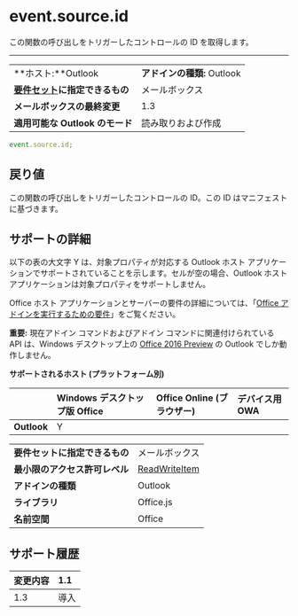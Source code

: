 

# event.source.id
この関数の呼び出しをトリガーしたコントロールの ID を取得します。

****

|||
|:-----|:-----|
|**ホスト:**Outlook|**アドインの種類:** Outlook|
|**[要件セット](../../docs/overview/specify-office-hosts-and-api-requirements.md)に指定できるもの**|メールボックス|
|**メールボックスの最終変更**|1.3|
|**適用可能な Outlook のモード**|読み取りおよび作成|



```js
event.source.id;
```


## 戻り値

この関数の呼び出しをトリガーしたコントロールの ID。この ID はマニフェストに基づきます。


## サポートの詳細


以下の表の大文字 Y は、対象プロパティが対応する Outlook ホスト アプリケーションでサポートされていることを示します。セルが空の場合、Outlook ホスト アプリケーションは対象プロパティをサポートしません。

Office ホスト アプリケーションとサーバーの要件の詳細については、「[Office アドインを実行するための要件](../../docs/overview/requirements-for-running-office-add-ins.md)」をご覧ください。

 **重要:** 現在アドイン コマンドおよびアドイン コマンドに関連付けられている API は、Windows デスクトップ上の [Office 2016 Preview](https://products.office.com/en-us/office-2016-preview) の Outlook でしか動作しません。


**サポートされるホスト (プラットフォーム別)**

| |**Windows デスクトップ版 Office**|**Office Online (ブラウザー)**|**デバイス用 OWA**|
|:-----|:-----|:-----|:-----|
|**Outlook**|Y|||

|||
|:-----|:-----|
|**要件セットに指定できるもの**|メールボックス|
|**最小限のアクセス許可レベル**|[ReadWriteItem](../../docs/outlook/understanding-outlook-add-in-permissions.md)|
|**アドインの種類**|Outlook|
|**ライブラリ**|Office.js|
|**名前空間**|Office|

## サポート履歴




|**変更内容**|**1.1**|
|:-----|:-----|
|1.3|導入|
